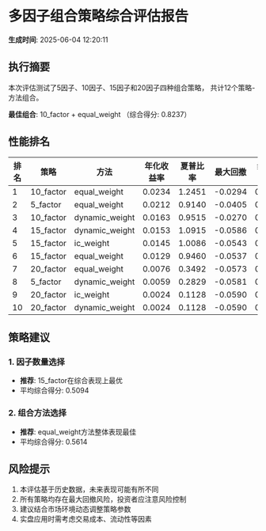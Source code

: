# 多因子组合策略综合评估报告

**生成时间**: 2025-06-04 12:20:11

## 执行摘要

本次评估测试了5因子、10因子、15因子和20因子四种组合策略，
共计12个策略-方法组合。

**最佳组合**: 10_factor + equal_weight
（综合得分: 0.8237）

## 性能排名

| 排名 | 策略 | 方法 | 年化收益率 | 夏普比率 | 最大回撤 | 综合得分 |
|------|------|------|------------|----------|----------|----------|
| 1 | 10_factor | equal_weight | 0.0234 | 1.2451 | -0.0294 | 0.8237 |
| 2 | 5_factor | equal_weight | 0.0212 | 0.9140 | -0.0405 | 0.6775 |
| 3 | 10_factor | dynamic_weight | 0.0163 | 0.9515 | -0.0270 | 0.6236 |
| 4 | 15_factor | dynamic_weight | 0.0153 | 1.0915 | -0.0586 | 0.5451 |
| 5 | 15_factor | ic_weight | 0.0145 | 1.0086 | -0.0543 | 0.5134 |
| 6 | 15_factor | equal_weight | 0.0129 | 0.9460 | -0.0537 | 0.4697 |
| 7 | 20_factor | equal_weight | 0.0076 | 0.3492 | -0.0573 | 0.2747 |
| 8 | 5_factor | dynamic_weight | 0.0059 | 0.2829 | -0.0581 | 0.2176 |
| 9 | 20_factor | ic_weight | 0.0024 | 0.1128 | -0.0590 | 0.1200 |
| 10 | 20_factor | dynamic_weight | 0.0024 | 0.1128 | -0.0590 | 0.1200 |

## 策略建议

### 1. 因子数量选择

- **推荐**: 15_factor在综合表现上最优
- 平均综合得分: 0.5094

### 2. 组合方法选择

- **推荐**: equal_weight方法整体表现最佳
- 平均综合得分: 0.5614

## 风险提示

1. 本评估基于历史数据，未来表现可能有所不同
2. 所有策略均存在最大回撤风险，投资者应注意风险控制
3. 建议结合市场环境动态调整策略参数
4. 实盘应用时需考虑交易成本、流动性等因素
